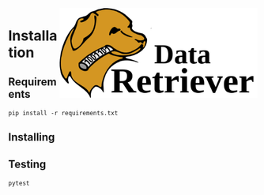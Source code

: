 <img src="etc/img/header.png" align=right width=400>

# Installation

## Requirements
```
pip install -r requirements.txt
```

## Installing

## Testing
```
pytest
```
